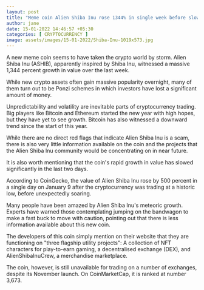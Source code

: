 ```yaml
---
layout: post
title: "Meme coin Alien Shiba Inu rose 1344% in single week before slowing down"
author: jane 
date: 15-01-2022 14:46:57 +05:30 
categories: [ CRYPTOCURRENCY ] 
image: assets/images/15-01-2022/Shiba-Inu-1019x573.jpg
---
```

A new meme coin seems to have taken the crypto world by storm. Alien Shiba Inu (ASHIB), apparently inspired by Shiba Inu, witnessed a massive 1,344 percent growth in value over the last week.

While new crypto assets often gain massive popularity overnight, many of them turn out to be Ponzi schemes in which investors have lost a significant amount of money.

Unpredictability and volatility are inevitable parts of cryptocurrency trading. Big players like Bitcoin and Ethereum started the new year with high hopes, but they have yet to see growth. Bitcoin has also witnessed a downward trend since the start of this year.

While there are no direct red flags that indicate Alien Shiba Inu is a scam, there is also very little information available on the coin and the projects that the Alien Shiba Inu community would be concentrating on in near future.

It is also worth mentioning that the coin's rapid growth in value has slowed significantly in the last two days.

According to CoinGecko, the value of Alien Shiba Inu rose by 500 percent in a single day on January 9 after the cryptocurrency was trading at a historic low, before unexpectedly soaring.

Many people have been amazed by Alien Shiba Inu's meteoric growth. Experts have warned those contemplating jumping on the bandwagon to make a fast buck to move with caution, pointing out that there is less information available about this new coin.

The developers of this coin simply mention on their website that they are functioning on "three flagship utility projects": A collection of NFT characters for play-to-earn gaming, a decentralised exchange (DEX), and AlienShibaInuCrew, a merchandise marketplace.

The coin, however, is still unavailable for trading on a number of exchanges, despite its November launch. On CoinMarketCap, it is ranked at number 3,673.
